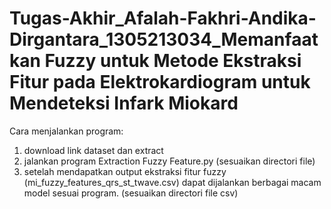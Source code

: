 # Tugas-Akhir_Afalah-Fakhri-Andika-Dirgantara_1305213034_Memanfaatkan Fuzzy untuk Metode Ekstraksi Fitur pada Elektrokardiogram untuk Mendeteksi Infark Miokard

Cara menjalankan program:
1. download link dataset dan extract
2. jalankan program Extraction Fuzzy Feature.py (sesuaikan directori file)
3. setelah mendapatkan output ekstraksi fitur fuzzy (mi_fuzzy_features_qrs_st_twave.csv) dapat dijalankan berbagai macam model sesuai program. (sesuaikan directori file csv)
